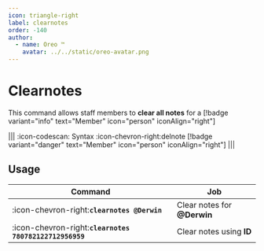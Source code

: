 ```yaml
---
icon: triangle-right
label: clearnotes
order: -140
author:
  - name: Oreo ™
    avatar: ../../static/oreo-avatar.png
---
```


# Clearnotes

This command allows staff members to **clear all notes** for a [!badge variant="info" text="Member" icon="person" iconAlign="right"]

||| :icon-codescan: Syntax
:icon-chevron-right:delnote [!badge variant="danger" text="Member" icon="person" iconAlign="right"]
|||

## Usage

| Command                                                 | Job                         |
| ------------------------------------------------------- | --------------------------- |
| :icon-chevron-right:**`clearnotes @Derwin`**            | Clear notes for **@Derwin** |
| :icon-chevron-right:**`clearnotes 780782122712956959`** | Clear notes using **ID**    |
